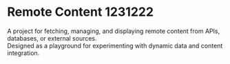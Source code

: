 # Remote Content 1231222

A project for fetching, managing, and displaying remote content from APIs, databases, or external sources.  
Designed as a playground for experimenting with dynamic data and content integration.

